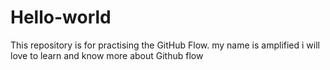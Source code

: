 # Hello-world
This repository is for practising the GitHub Flow.
my name is amplified i will love to learn and know more about Github flow
